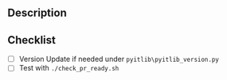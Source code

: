 ## Description 

## Checklist 
- [ ] Version Update if needed under `pyitlib\pyitlib_version.py`
- [ ] Test with `./check_pr_ready.sh`
